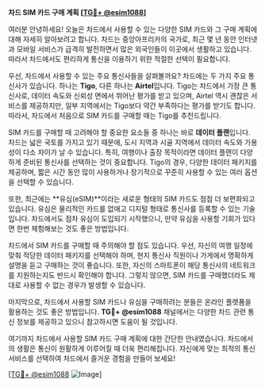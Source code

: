**차드 SIM 카드 구매 계획 [[TG💪+ @esim1088](https://t.me/s/esim1088)]**

여러분 안녕하세요! 오늘은 차드에서 사용할 수 있는 다양한 SIM 카드와 그 구매 계획에 대해 자세히 알아보려고 합니다. 차드는 중앙아프리카의 국가로, 최근 몇 년 동안 인터넷과 모바일 서비스가 급격히 발전하면서 많은 외국인들이 이곳에서 생활하고 있습니다. 따라서 차드에서도 편리하게 통신을 이용하기 위한 적절한 선택이 필요합니다.

우선, 차드에서 사용할 수 있는 주요 통신사들을 살펴볼까요? 차드에는 두 가지 주요 통신사가 있습니다. 하나는 **Tigo**, 다른 하나는 **Airtel**입니다. Tigo는 차드에서 가장 큰 통신사로, 데이터 속도와 신뢰성 면에서 뛰어난 평가를 받고 있으며, Airtel 역시 괜찮은 서비스를 제공하지만, 일부 지역에서는 Tigo보다 약간 부족하다는 평가를 받기도 합니다. 따라서, 차드에서 처음으로 SIM 카드를 구매할 때는 Tigo를 추천드립니다.

SIM 카드를 구매할 때 고려해야 할 중요한 요소들 중 하나는 바로 **데이터 플랜**입니다. 차드는 넓은 국토를 가지고 있기 때문에, 도시 지역과 시골 지역에서 데이터 속도와 가용성이 다소 차이가 날 수 있습니다. 특히, 여행이나 출장 목적이라면 데이터 플랜이 다양하게 준비된 통신사를 선택하는 것이 중요합니다. Tigo의 경우, 다양한 데이터 패키지를 제공하며, 짧은 시간 동안 많이 사용하거나 장기적으로 꾸준히 사용할 수 있는 여러 옵션을 선택할 수 있습니다.

또한, 최근에는 **유심(eSIM)**이라는 새로운 형태의 SIM 카드도 점점 더 보편화되고 있습니다. 유심은 물리적인 카드를 없애고 디지털 형태로 통신사를 등록할 수 있는 기술입니다. 차드에서도 점차 유심이 도입되기 시작했으니, 만약 유심을 사용할 기회가 있다면 한번 체험해보는 것도 좋은 방법입니다.

차드에서 SIM 카드를 구매할 때 주의해야 할 점도 있습니다. 우선, 자신의 여행 일정에 맞춰 적당한 데이터 패키지를 선택해야 하며, 현지 통신사 직원이나 가게에서 명확하게 설명을 듣고 구매하는 것이 좋습니다. 또한, 자신의 스마트폰이 해당 통신사의 네트워크를 지원하는지도 반드시 확인해야 합니다. 그렇지 않으면, SIM 카드를 구매했더라도 제대로 사용할 수 없는 경우가 발생할 수 있습니다.

마지막으로, 차드에서 사용할 SIM 카드나 유심을 구매하려는 분들은 온라인 플랫폼을 활용하는 것도 좋은 방법입니다. **TG💪+ @esim1088** 채널에서는 다양한 차드 관련 통신 정보를 제공하고 있으니 참고하시면 도움이 될 것입니다.

여기까지 차드에서 사용할 SIM 카드 구매 계획에 대한 간단한 안내였습니다. 차드에서의 생활은 통신이 원활하게 이루어질 때 더욱 편리해집니다. 자신에게 맞는 최적의 통신 서비스를 선택하여 차드에서 즐거운 경험을 만들어 보세요!

[[TG💪+ @esim1088](https://t.me/s/esim1088) ![Image](https://i.postimg.cc/Y0z9fWf4/image.png)]